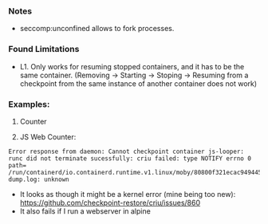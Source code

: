 ### Notes

+ seccomp:unconfined allows to fork processes.

### Found Limitations

+ L1. Only works for resuming stopped containers, and it has to be the same container. (Removing -> Starting -> Stoping -> Resuming from a checkpoint from the same instance of another container does not work)

### Examples:

1. Counter

2. JS Web Counter:
```
Error response from daemon: Cannot checkpoint container js-looper: runc did not terminate sucessfully: criu failed: type NOTIFY errno 0 path= /run/containerd/io.containerd.runtime.v1.linux/moby/80800f321ecac949445cdf621ecf47c9ff902558014a32a5c5ead9e23618a08f/criu-dump.log: unknown
```
+ It looks as though it might be a kernel error (mine being too new): https://github.com/checkpoint-restore/criu/issues/860
+ It also fails if I run a webserver in alpine

